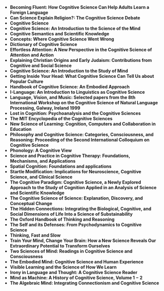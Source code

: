 
<ul>
  
 <li><b><a target="_blank" href="https://github.com/manjunath5496/Cognitive-Science-Books/blob/master/cog(1).pdf" style="text-decoration:none;">Becoming Fluent: How Cognitive Science Can Help Adults Learn a Foreign Language</a></b></li>
  
<li><b><a target="_blank" href="https://github.com/manjunath5496/Cognitive-Science-Books/blob/master/cog(2).pdf" style="text-decoration:none;">Can Science Explain Religion?: The Cognitive Science Debate</a></b></li>

<li><b><a target="_blank" href="https://github.com/manjunath5496/Cognitive-Science-Books/blob/master/cog(3).pdf" style="text-decoration:none;">Cognitive Science</a></b></li>                         
  <li><b><a target="_blank" href="https://github.com/manjunath5496/Cognitive-Science-Books/blob/master/cog(4).pdf" style="text-decoration:none;">Cognitive Science: An Introduction to the Science of the Mind</a></b></li>  
     <li><b><a target="_blank" href="https://github.com/manjunath5496/Cognitive-Science-Books/blob/master/cog(5).pdf" style="text-decoration:none;">Cognitive Semantics and Scientific Knowledge</a></b></li>  
   <li><b><a target="_blank" href="https://github.com/manjunath5496/Cognitive-Science-Books/blob/master/cog(6).pdf" style="text-decoration:none;">Concepts: Where Cognitive Science Went Wrong</a></b></li>  
                                             

 <li><b><a target="_blank" href="https://github.com/manjunath5496/Cognitive-Science-Books/blob/master/cog(7).pdf" style="text-decoration:none;">Dictionary of Cognitive Science</a></b></li>
  
<li><b><a target="_blank" href="https://github.com/manjunath5496/Cognitive-Science-Books/blob/master/cog(8).pdf" style="text-decoration:none;">Effortless Attention: A New Perspective in the Cognitive Science of Attention and Action</a></b></li>

<li><b><a target="_blank" href="https://github.com/manjunath5496/Cognitive-Science-Books/blob/master/cog(9).pdf" style="text-decoration:none;">Explaining Christian Origins and Early Judaism: Contributions from Cognitive and Social Science</a></b></li>                         
  <li><b><a target="_blank" href="https://github.com/manjunath5496/Cognitive-Science-Books/blob/master/cog(10).pdf" style="text-decoration:none;">Cognitive Science: An Introduction to the Study of Mind</a></b></li>  
     <li><b><a target="_blank" href="https://github.com/manjunath5496/Cognitive-Science-Books/blob/master/cog(11).pdf" style="text-decoration:none;">Getting Inside Your Head: What Cognitive Science Can Tell Us about Popular Culture</a></b></li>  
   <li><b><a target="_blank" href="https://github.com/manjunath5496/Cognitive-Science-Books/blob/master/cog(12).pdf" style="text-decoration:none;">Handbook of Cognitive Science: An Embodied Approach</a></b></li>  
                                             
<li><b><a target="_blank" href="https://github.com/manjunath5496/Cognitive-Science-Books/blob/master/cog(13).pdf" style="text-decoration:none;">I-Language: An Introduction to Linguistics as Cognitive Science</a></b></li>                         
  <li><b><a target="_blank" href="https://github.com/manjunath5496/Cognitive-Science-Books/blob/master/cog(14).pdf" style="text-decoration:none;">Language, Vision, and Music: Selected papers from the 8th International Workshop on the Cognitive Science of Natural Language Processing, Galway, Ireland 1999</a></b></li>  
     <li><b><a target="_blank" href="https://github.com/manjunath5496/Cognitive-Science-Books/blob/master/cog(15).pdf" style="text-decoration:none;">Lost in Cognition: Psychoanalysis and the Cognitive Sciences</a></b></li>  
   <li><b><a target="_blank" href="https://github.com/manjunath5496/Cognitive-Science-Books/blob/master/cog(16).pdf" style="text-decoration:none;">The MIT Encyclopedia of the Cognitive Sciences</a></b></li>  
                                             
  <li><b><a target="_blank" href="https://github.com/manjunath5496/Cognitive-Science-Books/blob/master/cog(17).pdf" style="text-decoration:none;">New Science of Learning: Cognition, Computers and Collaboration in Education</a></b></li>  
     <li><b><a target="_blank" href="https://github.com/manjunath5496/Cognitive-Science-Books/blob/master/cog(18).pdf" style="text-decoration:none;">Philosophy and Cognitive Science: Categories, Consciousness, and Reasoning: Proceeding of the Second International Colloquium on Cognitive Science</a></b></li>  
   <li><b><a target="_blank" href="https://github.com/manjunath5496/Cognitive-Science-Books/blob/master/cog(19).pdf" style="text-decoration:none;">Phonology: A Cognitive View</a></b></li>  

  <li><b><a target="_blank" href="https://github.com/manjunath5496/Cognitive-Science-Books/blob/master/cog(20).pdf" style="text-decoration:none;">Science and Practice in Cognitive Therapy: Foundations, Mechanisms, and Applications</a></b></li>  
     <li><b><a target="_blank" href="https://github.com/manjunath5496/Cognitive-Science-Books/blob/master/cog(21).pdf" style="text-decoration:none;">Spatial Cognition: Foundations and applications</a></b></li>  
   <li><b><a target="_blank" href="https://github.com/manjunath5496/Cognitive-Science-Books/blob/master/cog(22).pdf" style="text-decoration:none;">Startle Modification: Implications for Neuroscience, Cognitive Science, and Clinical Science</a></b></li>  


 <li><b><a target="_blank" href="https://github.com/manjunath5496/Cognitive-Science-Books/blob/master/cog(23).pdf" style="text-decoration:none;">The Cognitive Paradigm: Cognitive Science, a Newly Explored Approach to the Study of Cognition Applied in an Analysis of Science and Scientific Knowledge</a></b></li>  
     <li><b><a target="_blank" href="https://github.com/manjunath5496/Cognitive-Science-Books/blob/master/cog(24).pdf" style="text-decoration:none;">The Cognitive Science of Science: Explanation, Discovery, and Conceptual Change</a></b></li>  
   <li><b><a target="_blank" href="https://github.com/manjunath5496/Cognitive-Science-Books/blob/master/cog(25).pdf" style="text-decoration:none;">The Hidden Connections: Integrating the Biological, Cognitive, and Social Dimensions of Life Into a Science of Substainability</a></b></li>  

  <li><b><a target="_blank" href="https://github.com/manjunath5496/Cognitive-Science-Books/blob/master/cog(26).pdf" style="text-decoration:none;">The Oxford Handbook of Thinking and Reasoning</a></b></li>  
     <li><b><a target="_blank" href="https://github.com/manjunath5496/Cognitive-Science-Books/blob/master/cog(27).pdf" style="text-decoration:none;">The Self and its Defenses: From Psychodynamics to Cognitive Science</a></b></li>  
   <li><b><a target="_blank" href="https://github.com/manjunath5496/Cognitive-Science-Books/blob/master/cog(28).pdf" style="text-decoration:none;">Thinking, Fast and Slow </a></b></li>  

<li><b><a target="_blank" href="https://github.com/manjunath5496/Cognitive-Science-Books/blob/master/cog(29).pdf" style="text-decoration:none;">Train Your Mind, Change Your Brain: How a New Science Reveals Our Extraordinary Potential to Transform Ourselves </a></b></li>  

   <li><b><a target="_blank" href="https://github.com/manjunath5496/Cognitive-Science-Books/blob/master/cog(30).pdf" style="text-decoration:none;">Two Sciences of Mind: Readings in Cognitive Science and Consciousness </a></b></li>  

<li><b><a target="_blank" href="https://github.com/manjunath5496/Cognitive-Science-Books/blob/master/cog(31).pdf" style="text-decoration:none;">The Embodied Mind: Cognitive Science and Human Experience</a></b></li>  

  <li><b><a target="_blank" href="https://github.com/manjunath5496/Cognitive-Science-Books/blob/master/cog(32).pdf" style="text-decoration:none;">Visible Learning and the Science of How We Learn</a></b></li>  

<li><b><a target="_blank" href="https://github.com/manjunath5496/Cognitive-Science-Books/blob/master/cog(33).pdf" style="text-decoration:none;">Irony in Language and Thought: A Cognitive Science Reader</a></b></li>  

   <li><b><a target="_blank" href="https://github.com/manjunath5496/Cognitive-Science-Books/blob/master/cog(34).pdf" style="text-decoration:none;">Mind as Machine: A History of Cognitive Science, Volume 1 &minus; 2</a></b></li>  

<li><b><a target="_blank" href="https://github.com/manjunath5496/Cognitive-Science-Books/blob/master/cog(35).pdf" style="text-decoration:none;">The Algebraic Mind: Integrating Connectionism and Cognitive Science</a></b></li>  







</ul>
